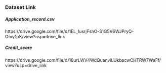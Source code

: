 <h3>Dataset Link</h3>
<h5>Application_record.csv</h5>
https://drive.google.com/file/d/1EL_IusrjFshO-31G5V6WJPryQ-Omy1pK/view?usp=drive_link
<h5>Credit_score</h5>
https://drive.google.com/file/d/18urLWV4WdQuanviLUkbacwCHTRW7WaFf/view?usp=drive_link
